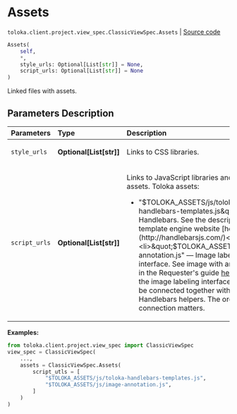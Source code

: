 # Assets
`toloka.client.project.view_spec.ClassicViewSpec.Assets` | [Source code](https://github.com/Toloka/toloka-kit/blob/v1.1.0.post1/src/client/project/view_spec.py#L80)

```python
Assets(
    self,
    *,
    style_urls: Optional[List[str]] = None,
    script_urls: Optional[List[str]] = None
)
```

Linked files with assets.

## Parameters Description

| Parameters | Type | Description |
| :----------| :----| :-----------|
`style_urls`|**Optional\[List\[str\]\]**|<p>Links to CSS libraries.</p>
`script_urls`|**Optional\[List\[str\]\]**|<p>Links to JavaScript libraries and Toloka assets. Toloka assets:</p> <ul> <li>&quot;$TOLOKA_ASSETS/js/toloka-handlebars-templates.js&quot; — Handlebars. See the description on the template   engine website [here](http://handlebarsjs.com/)</li> <li>&quot;$TOLOKA_ASSETS/js/image-annotation.js&quot; — Image labeling interface. See image with area selection in   the Requester&#x27;s guide [here](https://toloka.ai/en/docs/guide/concepts/t-components/image-annotation) Note that the image labeling interface should only be connected together with the Handlebars helpers. The order of connection matters.</li> </ul>

**Examples:**


```python
from toloka.client.project.view_spec import ClassicViewSpec
view_spec = ClassicViewSpec(
    ...,
    assets = ClassicViewSpec.Assets(
        script_utls = [
            "$TOLOKA_ASSETS/js/toloka-handlebars-templates.js",
            "$TOLOKA_ASSETS/js/image-annotation.js",
        ]
    )
)
```
